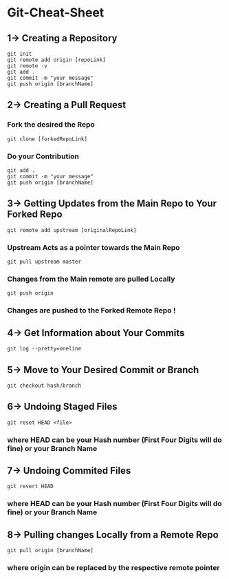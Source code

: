 # Git-Cheat-Sheet
## 1-> Creating a Repository
`git init  `     
`git remote add origin [repoLink]   `   
`git remote -v  `   
`git add .   `  
`git commit -m "your message"  `   
`git push origin [branchName]  `  
 ## 2-> Creating a Pull Request
### Fork the desired the Repo    
`git clone [forkedRepoLink]`    
### Do your Contribution  
`git add .`  
`git commit -m "your message"`  
`git push origin [branchName]`  
## 3-> Getting Updates from the Main Repo to Your Forked Repo  
`git remote add upstream [originalRepoLink]`  
### Upstream Acts as a pointer towards the Main Repo  
`git pull upstream master`  
### Changes from the Main remote are pulled Locally  
`git push origin`    
### Changes are pushed to the Forked Remote Repo !  
## 4-> Get Information about Your Commits
`git log --pretty=oneline`  
## 5-> Move to Your Desired Commit or Branch
`git checkout hash/branch` 
## 6-> Undoing Staged Files
`git reset HEAD <file>`  
### where HEAD can be your Hash number (First Four Digits will do fine) or your Branch Name  
## 7-> Undoing Commited Files
`git revert HEAD`  
###  where HEAD can be your Hash number (First Four Digits will do fine) or your Branch Name  
## 8-> Pulling changes Locally from a Remote Repo
`git pull origin [branchName]`  
### where origin can be replaced by the respective remote pointer  

  

 
